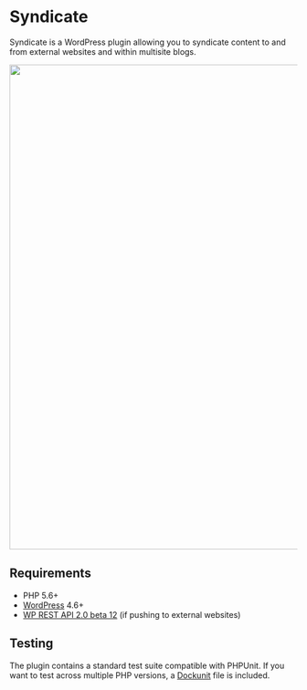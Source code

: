 Syndicate
=============

Syndicate is a WordPress plugin allowing you to syndicate content to and from external websites and within multisite blogs.

<p align="center">
<a href="http://10up.com/contact/"><img src="https://10updotcom-wpengine.s3.amazonaws.com/uploads/2016/08/10up_github_banner-2.png" width="850"></a>
</p>

## Requirements

* PHP 5.6+
* [WordPress](http://wordpress.org) 4.6+
* [WP REST API 2.0 beta 12](http://v2.wp-api.org/) (if pushing to external websites)

## Testing

The plugin contains a standard test suite compatible with PHPUnit. If you want to test across multiple PHP versions, a [Dockunit](https://github.com/dockunit/dockunit) file is included.
